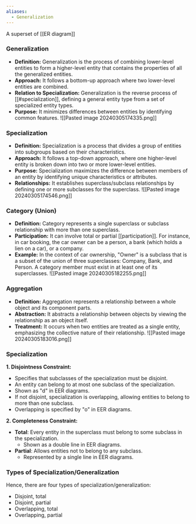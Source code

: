 ```yaml
---
aliases:
  - Generalization
---
```

A superset of [[ER diagram]]
### Generalization
- **Definition:** Generalization is the process of combining lower-level entities to form a higher-level entity that contains the properties of all the generalized entities.
- **Approach:** It follows a bottom-up approach where two lower-level entities are combined.
- **Relation to Specialization:** Generalization is the reverse process of [[#specialization]], defining a general entity type from a set of specialized entity types.
- **Purpose:** It minimizes differences between entities by identifying common features.
![[Pasted image 20240305174335.png]]
### Specialization
- **Definition:** Specialization is a process that divides a group of entities into subgroups based on their characteristics.
- **Approach:** It follows a top-down approach, where one higher-level entity is broken down into two or more lower-level entities.
- **Purpose:** Specialization maximizes the difference between members of an entity by identifying unique characteristics or attributes.
- **Relationships:** It establishes superclass/subclass relationships by defining one or more subclasses for the superclass.
![[Pasted image 20240305174546.png]]
### Category (Union)
- **Definition:** Category represents a single superclass or subclass relationship with more than one superclass.
- **Participation:** It can involve total or partial [[participation]]. For instance, in car booking, the car owner can be a person, a bank (which holds a lien on a car), or a company.
- **Example:** In the context of car ownership, "Owner" is a subclass that is a subset of the union of three superclasses: Company, Bank, and Person. A category member must exist in at least one of its superclasses.
![[Pasted image 20240305182255.png]]
### Aggregation
- **Definition:** Aggregation represents a relationship between a whole object and its component parts.
- **Abstraction:** It abstracts a relationship between objects by viewing the relationship as an object itself.
- **Treatment:** It occurs when two entities are treated as a single entity, emphasizing the collective nature of their relationship.
![[Pasted image 20240305183016.png]]
### Specialization
**1. Disjointness Constraint:**
- Specifies that subclasses of the specialization must be disjoint.
- An entity can belong to at most one subclass of the specialization.
- Shown as "d" in EER diagrams.
- If not disjoint, specialization is overlapping, allowing entities to belong to more than one subclass.
- Overlapping is specified by "o" in EER diagrams.

**2. Completeness Constraint:**
- **Total**: Every entity in the superclass must belong to some subclass in the specialization.
  - Shown as a double line in EER diagrams.
- **Partial**: Allows entities not to belong to any subclass.
  - Represented by a single line in EER diagrams.

### Types of Specialization/Generalization

Hence, there are four types of specialization/generalization:
- Disjoint, total
- Disjoint, partial
- Overlapping, total
- Overlapping, partial